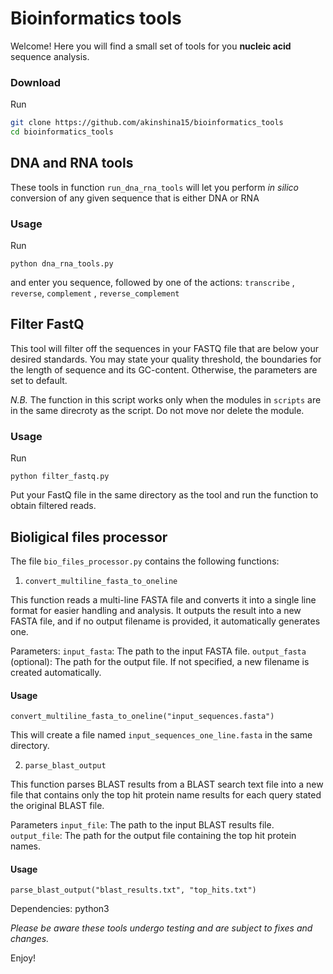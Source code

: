 # Bioinformatics tools

Welcome! Here you will find a small set of tools for you **nucleic acid** sequence analysis.

### Download

Run
~~~bash
git clone https://github.com/akinshina15/bioinformatics_tools
cd bioinformatics_tools
~~~

## DNA and RNA tools

These tools in function `run_dna_rna_tools` will let you perform *in silico* conversion of any given sequence that is either DNA or RNA

### Usage

Run 
~~~
python dna_rna_tools.py
~~~

and enter you sequence, followed by one of the actions: `transcribe` , `reverse`, `complement` , `reverse_complement`

## Filter FastQ

This tool will filter off the sequences in your FASTQ file that are below your desired standards. You may state your quality threshold, the boundaries for the length of sequence and its GC-content. Otherwise, the parameters are set to default.

*N.B.* The function in this script works only when the modules in `scripts` are in the same direcroty as the script. Do not move nor delete the module.

### Usage

Run 
~~~
python filter_fastq.py
~~~

Put your FastQ file in the same directory as the tool and run the function to obtain filtered reads.


##  Bioligical files processor

The file `bio_files_processor.py` contains the following functions:

 1. `convert_multiline_fasta_to_oneline`

This function reads a multi-line FASTA file and converts it into a single line format for easier handling and analysis. It outputs the result into a new FASTA file, and if no output filename is provided, it automatically generates one.

Parameters:
`input_fasta`: The path to the input FASTA file.
`output_fasta` (optional): The path for the output file. If not specified, a new filename is created automatically.

#### Usage

~~~
convert_multiline_fasta_to_oneline("input_sequences.fasta")
~~~

This will create a file named `input_sequences_one_line.fasta` in the same directory.

 2. `parse_blast_output`

This function parses BLAST results from a BLAST search text file into a new file that contains only the top hit protein name results for each query stated the original BLAST file.

Parameters
`input_file`: The path to the input BLAST results file.
`output_file`: The path for the output file containing the top hit protein names.

#### Usage

~~~
parse_blast_output("blast_results.txt", "top_hits.txt")
~~~

Dependencies:
python3


*Please be aware these tools undergo testing and are subject to fixes and changes.*

Enjoy!
